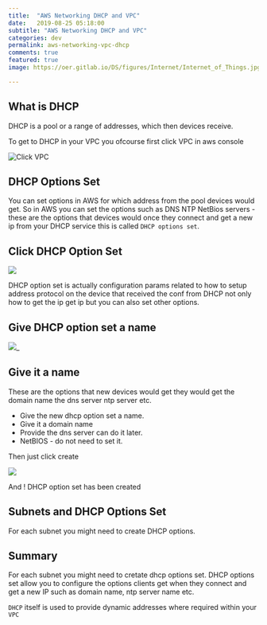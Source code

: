```yaml
---
title:  "AWS Networking DHCP and VPC"
date:   2019-08-25 05:18:00
subtitle: "AWS Networking DHCP and VPC"
categories: dev
permalink: aws-networking-vpc-dhcp
comments: true
featured: true
image: https://oer.gitlab.io/DS/figures/Internet/Internet_of_Things.jpg

---
```


## What is DHCP

DHCP is a pool or a range of addresses, which then devices receive. 

To get to DHCP in your VPC you ofcourse first click VPC in aws console

![Click VPC](https://i.imgur.com/ULYU3uE.png)

## DHCP Options Set

You can set options in AWS for which address from the pool devices would get.  So in AWS you can set the options such as DNS NTP NetBios servers - these are the options that devices would once they connect and get a new ip from your DHCP service this is called `DHCP options set`.

## Click DHCP Option Set

![](https://i.imgur.com/IeNIud8.png)

DHCP option set is actually configuration params related to how to setup address protocol on the device that received the conf from DHCP not only how to get the ip get ip but you can also set other options.

## Give DHCP option set a name

![](https://i.imgur.com/SqEkrTJ.png)_

## Give it a name

These are the options that new devices would get they would get the domain name the dns server ntp server etc.

- Give the new dhcp option set a name.
- Give it a domain name
- Provide the dns server can do it later.
- NetBIOS - do not need to set it.

Then just click create

![](https://i.imgur.com/2GDOKcQ.png)

And ! DHCP option set has been created

## Subnets and DHCP Options Set

For each subnet you might need to create DHCP options.

## Summary

For each subnet you might need to cretate dhcp options set.  DHCP options set allow you to configure the options clients get when they connect and get a new IP such as domain name, ntp server name etc.

`DHCP` itself is used to provide dynamic addresses where required within your `VPC`